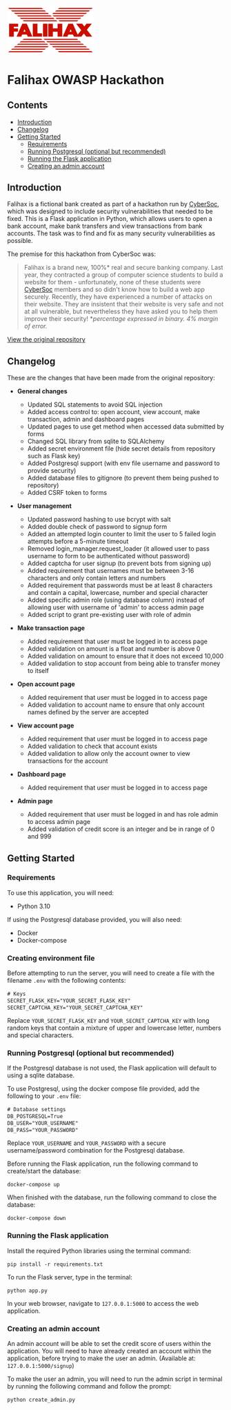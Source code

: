 <img src="static/falihax.png" width="200" alt="Falihax logo"/>

# Falihax OWASP Hackathon

## Contents
- [Introduction](#Introduction)
- [Changelog](#Changelog)
- [Getting Started](#Getting-Started)
  - [Requirements](#Requirements)
  - [Running Postgresql (optional but recommended)](#Running-postgresql-optional-but-recommended)
  - [Running the Flask application](#Running-the-Flask-application)
  - [Creating an admin account](#Creating-an-admin-account)

## Introduction
Falihax is a fictional bank created as part of a hackathon run by [CyberSoc](https://cybersoc.org.uk/), 
which was designed to include security vulnerabilities that needed to be fixed. This is a Flask application 
in Python, which allows users to open a bank account, make bank transfers and view transactions from 
bank accounts. The task was to find and fix as many security vulnerabilities as possible. 

The premise for this hackathon from CyberSoc was:
> Falihax is a brand new, 100%* real and secure banking company. Last year, they
contracted a group of computer science students to build a website for them -
unfortunately, none of these students
were [CyberSoc](https://cybersoc.org.uk/?r=falihax) members and so didn't know
how to build a web app securely.
> Recently, they have experienced a number of
attacks on their website. They are insistent that their website is very safe and
not at all vulnerable, but nevertheless they have asked you to help them improve
their security!
> **percentage expressed in binary. 4% margin of error.*

[View the original repository](https://github.com/CyberSoc-Newcastle/owasp-falihax)

## Changelog
These are the changes that have been made from the original repository:
- **General changes**
  - Updated SQL statements to avoid SQL injection
  - Added access control to: open account, view account, make transaction, admin and dashboard pages
  - Updated pages to use get method when accessed data submitted by forms
  - Changed SQL library from sqlite to SQLAlchemy
  - Added secret environment file (hide secret details from repository such as Flask key)
  - Added Postgresql support (with env file username and password to provide security)
  - Added database files to gitignore (to prevent them being pushed to repository)
  - Added CSRF token to forms


- **User management**
  - Updated password hashing to use bcrypt with salt
  - Added double check of password to signup form
  - Added an attempted login counter to limit the user to 5 failed login attempts before a 5-minute timeout
  - Removed login_manager.request_loader (it allowed user to pass username to form to be authenticated without password)
  - Added captcha for user signup (to prevent bots from signing up)
  - Added requirement that usernames must be between 3-16 characters and only contain letters and numbers
  - Added requirement that passwords must be at least 8 characters and contain a capital, lowercase, number and special character
  - Added specific admin role (using database column) instead of allowing user with username of 'admin' to access admin page
  - Added script to grant pre-existing user with role of admin


- **Make transaction page** 
  - Added requirement that user must be logged in to access page
  - Added validation on amount is a float and number is above 0
  - Added validation on amount to ensure that it does not exceed 10,000
  - Added validation to stop account from being able to transfer money to itself


- **Open account page**
  - Added requirement that user must be logged in to access page
  - Added validation to account name to ensure that only account names defined by the server are accepted


- **View account page**
  - Added requirement that user must be logged in to access page
  - Added validation to check that account exists
  - Added validation to allow only the account owner to view transactions for the account

  
- **Dashboard page**
  - Added requirement that user must be logged in to access page


- **Admin page**
  - Added requirement that user must be logged in and has role admin to access admin page
  - Added validation of credit score is an integer and be in range of 0 and 999

## Getting Started

### Requirements
To use this application, you will need:
- Python 3.10

If using the Postgresql database provided, you will also need:
- Docker
- Docker-compose

### Creating environment file
Before attempting to run the server, you will need to create a file with the filename `.env` with the following contents:
```.env
# Keys
SECRET_FLASK_KEY="YOUR_SECRET_FLASK_KEY"
SECRET_CAPTCHA_KEY="YOUR_SECRET_CAPTCHA_KEY"
```
Replace `YOUR_SECRET_FLASK_KEY` and `YOUR_SECRET_CAPTCHA_KEY` with long random keys that contain 
a mixture of upper and lowercase letter, numbers and special characters.

### Running Postgresql (optional but recommended)
If the Postgresql database is not used, the Flask application will default to using a sqlite database.

To use Postgresql, using the docker compose file provided, add the following to your `.env` file:
```.env
# Database settings
DB_POSTGRESQL=True
DB_USER="YOUR_USERNAME"
DB_PASS="YOUR_PASSWORD"
```
Replace `YOUR_USERNAME` and `YOUR_PASSWORD` with a secure username/password combination
for the Postgresql database.

Before running the Flask application, run the following command to create/start the database:
```
docker-compose up
```

When finished with the database, run the following command to close the database:
```
docker-compose down
```

### Running the Flask application
Install the required Python libraries using the terminal command:
```
pip install -r requirements.txt
```
To run the Flask server, type in the terminal:
```
python app.py
```
In your web browser, navigate to `127.0.0.1:5000` to access the web application.

### Creating an admin account
An admin account will be able to set the credit score of users within the application. 
You will need to have already created an account within the application, before trying to
make the user an admin. (Available at: `127.0.0.1:5000/signup`)

To make the user an admin, you will need to run the admin script in terminal by running the 
following command and follow the prompt:
```
python create_admin.py
```